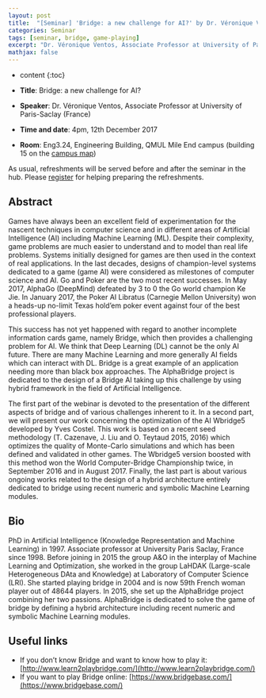 ```yaml
---
layout: post
title:  "[Seminar] 'Bridge: a new challenge for AI?' by Dr. Véronique Ventos"
categories: Seminar
tags: [seminar, bridge, game-playing]
excerpt: "Dr. Véronique Ventos, Associate Professor at University of Paris-Saclay (France). Time and date: 4pm, 12th December 2017. Title: Bridge: a new challenge for AI?. Room: Eng3.24, Engineering Building, QMUL Mile End campus."
mathjax: false
---
```


* content
{:toc}

* **Title**: Bridge: a new challenge for AI?
* **Speaker**: Dr. Véronique Ventos, Associate Professor at University of Paris-Saclay (France)
* **Time and date**: 4pm, 12th December 2017
* **Room**: Eng3.24, Engineering Building, QMUL Mile End campus (building 15 on the [campus map](http://www.qmul.ac.uk/docs/about/26065.pdf))

As usual, refreshments will be served before and after the seminar in the hub. Please [register](https://www.eventbrite.co.uk/e/bridge-a-new-challenge-for-ai-tickets-39115905727) for helping preparing the refreshments.

## Abstract

Games have always been an excellent field of experimentation for the nascent techniques in computer science and in different areas of Artificial Intelligence (AI) including Machine Learning (ML). Despite their complexity, game problems are much easier to understand and to model than real life problems. Systems initially designed for games are then used in the context of real applications. In the last decades, designs of champion-level systems dedicated to a game (game AI) were considered as milestones of computer science and AI.
Go and Poker are the two most recent successes. In May 2017, AlphaGo (DeepMind) defeated by 3 to 0 the Go world champion Ke Jie. In January 2017, the Poker AI Libratus (Carnegie Mellon University) won a heads-up no-limit Texas hold’em poker event against four of the best professional players.

This success has not yet happened with regard to another incomplete information cards game, namely Bridge, which then provides a challenging problem for AI.
We think that Deep Learning (DL) cannot be the only AI future. There are many Machine Learning and more generally AI fields which can interact with DL. Bridge is a great example of an application needing more than black box approaches. The AlphaBridge project is dedicated to the design of a Bridge AI taking up this challenge by using hybrid framework in the field of Artificial Intelligence.

The first part of the webinar is devoted to the presentation of the different aspects of bridge and of various challenges inherent to it. In a second part, we will present our work concerning the optimization of the AI Wbridge5 developed by Yves Costel. This work is based on a recent seed methodology (T. Cazenave, J. Liu and O. Teytaud 2015, 2016) which optimizes the quality of Monte-Carlo simulations and which has been defined and validated in other games. The Wbridge5 version boosted with this method won the World Computer-Bridge Championship twice, in September 2016 and in August 2017. Finally, the last part is about various ongoing works related to the design of a hybrid architecture entirely dedicated to bridge using recent numeric and symbolic Machine Learning modules.

## Bio
PhD in Artificial Intelligence (Knowledge Representation and Machine Learning) in 1997.
Associate professor at University Paris Saclay, France since 1998. Before joining in 2015 the group A&O in the interplay of Machine Learning and Optimization, she worked in the group LaHDAK (Large-scale Heterogeneous DAta and Knowledge) at Laboratory of Computer Science (LRI).
She started playing bridge in 2004 and is now 59th French woman player out of 48644 players.
In 2015, she set up the AlphaBridge project combining her two passions. AlphaBridge is dedicated to solve the game of bridge by defining a hybrid architecture including recent numeric and symbolic Machine Learning modules.

## Useful links
* If you don’t know Bridge and want to know how to play it: [http://www.learn2playbridge.com/](http://www.learn2playbridge.com/)
* If you want to play Bridge online: [https://www.bridgebase.com/](https://www.bridgebase.com/)